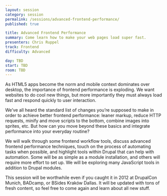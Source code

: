 ```yaml
---
layout: session
category: session
permalink: /sessions/advanced-frontend-performance/
published: true

title: Advanced Frontend Performance
summary: Come learn how to make your web pages load super fast.
presenters: Chris Ruppel
track: Frontend
difficulty: Advanced

day: TBD
start: TBD
room: TBD
---
```


As HTML5 apps become the norm and mobile context dominates over desktop, the importance of frontend performance is exploding. We want websites to do cool new things, but more importantly they must always load fast and respond quickly to user interaction.

We’ve all heard the standard list of changes you’re supposed to make in order to achieve better frontend performance: leaner markup, reduce HTTP requests, minify and move scripts to the bottom, combine images into sprites, etc. But how can you move beyond these basics and integrate performance into your everyday routine?

We will walk through some frontend workflow tools, discuss advanced frontend performance techniques, touch on the process of automating tasks when possible, and highlight tools within Drupal that can help with automation. Some will be as simple as a module installation, and others will require more effort to set up. We will be exploring many JavaScript tools in addition to Drupal modules.

This session will be worthwhile even if you caught it in 2012 at DrupalCon Munich, BADcamp, or BSides Kraków Dallas. It will be updated with tons of fresh content, so feel free to come again and learn about all new stuff.
